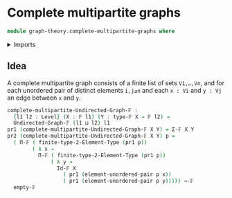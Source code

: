 # Complete multipartite graphs

```agda
module graph-theory.complete-multipartite-graphs where
```

<details><summary>Imports</summary>
```agda
open import foundation.dependent-pair-types
open import foundation.universe-levels
open import foundation.unordered-pairs
open import graph-theory.finite-graphs
open import univalent-combinatorics.2-element-types
open import univalent-combinatorics.dependent-function-types
open import univalent-combinatorics.dependent-sum-finite-types
open import univalent-combinatorics.equality-finite-types
open import univalent-combinatorics.finite-types
open import univalent-combinatorics.function-types
```
</details>

## Idea

A complete multipartite graph consists of a finite list of sets `V1,…,Vn`, and for each unordered pair of distinct elements `i,j≤n` and each `x : Vi` and `y : Vj` an edge between `x` and `y`.

```agda
complete-multipartite-Undirected-Graph-𝔽 :
  {l1 l2 : Level} (X : 𝔽 l1) (Y : type-𝔽 X → 𝔽 l2) →
  Undirected-Graph-𝔽 (l1 ⊔ l2) l1
pr1 (complete-multipartite-Undirected-Graph-𝔽 X Y) = Σ-𝔽 X Y
pr2 (complete-multipartite-Undirected-Graph-𝔽 X Y) p =
  ( Π-𝔽 ( finite-type-2-Element-Type (pr1 p))
        ( λ x →
          Π-𝔽 ( finite-type-2-Element-Type (pr1 p))
              ( λ y →
                Id-𝔽 X
                  ( pr1 (element-unordered-pair p x))
                  ( pr1 (element-unordered-pair p y))))) →-𝔽
  empty-𝔽
```
